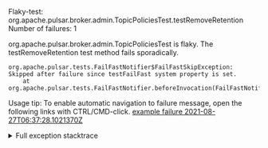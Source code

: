         
Flaky-test: org.apache.pulsar.broker.admin.TopicPoliciesTest.testRemoveRetention
Number of failures: 1

org.apache.pulsar.broker.admin.TopicPoliciesTest is flaky. The testRemoveRetention test method fails sporadically.

```
org.apache.pulsar.tests.FailFastNotifier$FailFastSkipException: Skipped after failure since testFailFast system property is set.
	at org.apache.pulsar.tests.FailFastNotifier.beforeInvocation(FailFastNotifier.java:88)

```

Usage tip: To enable automatic navigation to failure message, open the following links with CTRL/CMD-click.
[example failure 2021-08-27T06:37:28.1021370Z](https://github.com/apache/pulsar/runs/3440411059?check_suite_focus=true#step:9:1339)


<details>
<summary>Full exception stacktrace</summary>
<code><pre>
org.apache.pulsar.tests.FailFastNotifier$FailFastSkipException: Skipped after failure since testFailFast system property is set.
	at org.apache.pulsar.tests.FailFastNotifier.beforeInvocation(FailFastNotifier.java:88)

</pre></code>
</details>

